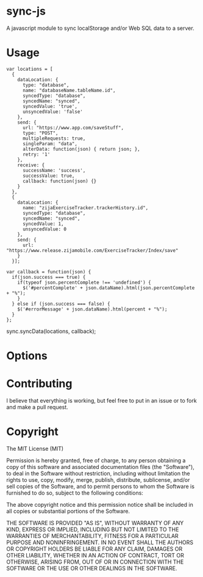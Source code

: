 sync-js
=====================

A javascript module to sync localStorage and/or Web SQL data to a server.

Usage
=====================
    var locations = [
      {
        dataLocation: {
          type: "database",
          name: "databaseName.tableName.id",
          syncedType: "database",
          syncedName: "synced",
          syncedValue: 'true',
          unsyncedValue: 'false'
        },
        send: {
          url: "https://www.app.com/saveStuff",
          type: "POST",
          multipleRequests: true,
          singleParam: "data",
          alterData: function(json) { return json; },
          retry: '1'
        },
        receive: {
          successName: 'success',
          successValue: true,
          callback: function(json) {}
        }
      },
      {
        dataLocation: {
          name: "zijaExerciseTracker.trackerHistory.id",
          syncedType: "database",
          syncedName: "synced",
          syncedValue: 1,
          unsyncedValue: 0
        },
        send: {
          url: "https://www.release.zijamobile.com/ExerciseTracker/Index/save"
        }
      }];

    var callback = function(json) {
      if(json.success === true) {
        if(typeof json.percentComplete !== 'undefined') {
          $('#percentComplete' + json.dataName).html(json.percentComplete + "%");
        }
      } else if (json.success === false) {
        $('#errorMessage' + json.dataName).html(percent + "%");
      }
    };

sync.syncData(locations, callback);

Options
=====================



Contributing
=====================

I believe that everything is working, but feel free to put in an issue  or to fork and make a pull request.

Copyright
=====================

The MIT License (MIT)

Permission is hereby granted, free of charge, to any person obtaining a copy of
this software and associated documentation files (the "Software"), to deal in
the Software without restriction, including without limitation the rights to
use, copy, modify, merge, publish, distribute, sublicense, and/or sell copies of
the Software, and to permit persons to whom the Software is furnished to do so,
subject to the following conditions:

The above copyright notice and this permission notice shall be included in all
copies or substantial portions of the Software.

THE SOFTWARE IS PROVIDED "AS IS", WITHOUT WARRANTY OF ANY KIND, EXPRESS OR
IMPLIED, INCLUDING BUT NOT LIMITED TO THE WARRANTIES OF MERCHANTABILITY, FITNESS
FOR A PARTICULAR PURPOSE AND NONINFRINGEMENT. IN NO EVENT SHALL THE AUTHORS OR
COPYRIGHT HOLDERS BE LIABLE FOR ANY CLAIM, DAMAGES OR OTHER LIABILITY, WHETHER
IN AN ACTION OF CONTRACT, TORT OR OTHERWISE, ARISING FROM, OUT OF OR IN
CONNECTION WITH THE SOFTWARE OR THE USE OR OTHER DEALINGS IN THE SOFTWARE.